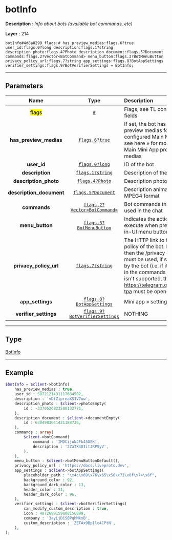 # botInfo

**Description** : *Info about bots \(available bot commands, etc\)*

**Layer** : 214

```tl
botInfo#4d8a0299 flags:# has_preview_medias:flags.6?true user_id:flags.0?long description:flags.1?string description_photo:flags.4?Photo description_document:flags.5?Document commands:flags.2?Vector<BotCommand> menu_button:flags.3?BotMenuButton privacy_policy_url:flags.7?string app_settings:flags.8?BotAppSettings verifier_settings:flags.9?BotVerifierSettings = BotInfo;
```

---

## Parameters

| Name | Type | Description |
| :---: | :---: | :--- |
| <mark>flags</mark> | [`#`](type/#) | Flags, see TL conditional fields |
| **has_preview_medias** | [`flags.6?true`](type/true) | If set, the bot has some preview medias for the configured Main Mini App, see here » for more info on Main Mini App preview medias |
| **user_id** | [`flags.0?long`](type/long) | ID of the bot |
| **description** | [`flags.1?string`](type/string) | Description of the bot |
| **description_photo** | [`flags.4?Photo`](type/Photo) | Description photo |
| **description_document** | [`flags.5?Document`](type/Document) | Description animation in MPEG4 format |
| **commands** | [`flags.2?Vector<BotCommand>`](type/BotCommand) | Bot commands that can be used in the chat |
| **menu_button** | [`flags.3?BotMenuButton`](type/BotMenuButton) | Indicates the action to execute when pressing the in-UI menu button for bots |
| **privacy_policy_url** | [`flags.7?string`](type/string) | The HTTP link to the privacy policy of the bot. If not set, then the /privacy command must be used, if supported by the bot (i.e. if it's present in the commands vector). If it isn't supported, then https://telegram.org/privacy-tpa must be opened, instead |
| **app_settings** | [`flags.8?BotAppSettings`](type/BotAppSettings) | Mini app » settings |
| **verifier_settings** | [`flags.9?BotVerifierSettings`](type/BotVerifierSettings) | NOTHING |

---

## Type

[BotInfo](type/BotInfo)

---

## Example

```php
$botInfo = $client->botInfo(
	has_preview_medias : true,
	user_id : 5872121431117684502,
	description : 'vDtZipreaXS1V7uw',
	description_photo : $client->photoEmpty(
		id : -3370526823588132771,
	),
	description_document : $client->documentEmpty(
		id : 6304983041421188736,
	),
	commands : array(
		$client->botCommand(
			command : 'IMDCijuNJFk45OEK',
			description : '2ZaTX4OIitJRP5yV',
		),
	),
	menu_button : $client->botMenuButtonDefault(),
	privacy_policy_url : 'https://docs.liveproto.dev',
	app_settings : $client->botAppSettings(
		placeholder_path : "\x4c\x69\x76\x65\x50\x72\x6f\x74\x6f",
		background_color : 92,
		background_dark_color : 13,
		header_color : 31,
		header_dark_color : 96,
	),
	verifier_settings : $client->botVerifierSettings(
		can_modify_custom_description : true,
		icon : 4872689159808156899,
		company : '3ayLjD1S0PqhMkxB',
		custom_description : 'ZETAx9BpIlc4CPtN',
	),
);
```